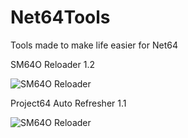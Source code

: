 # Net64Tools
Tools made to make life easier for Net64

SM64O Reloader 1.2

![SM64O Reloader](https://i.imgur.com/E9RedGt.png)


Project64 Auto Refresher 1.1

![SM64O Reloader](https://i.imgur.com/r6NWfM6.png)